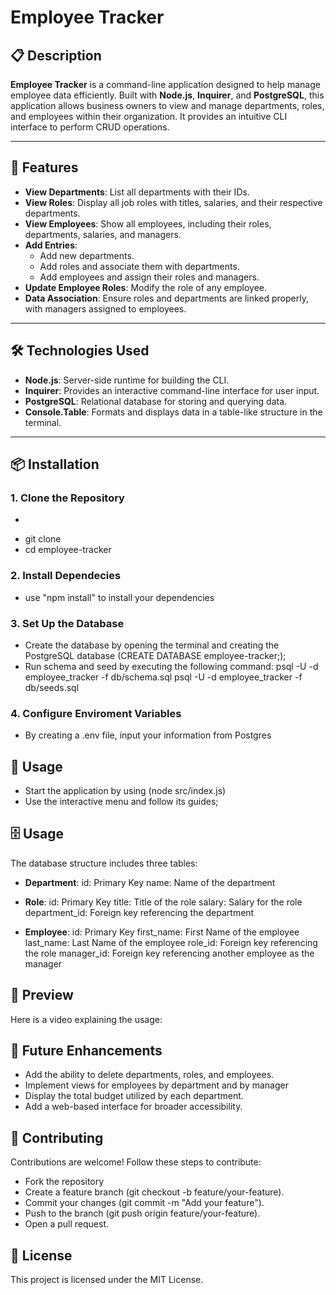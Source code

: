 # Employee Tracker

## 📋 Description

**Employee Tracker** is a command-line application designed to help manage employee data efficiently. Built with **Node.js**, **Inquirer**, and **PostgreSQL**, this application allows business owners to view and manage departments, roles, and employees within their organization. It provides an intuitive CLI interface to perform CRUD operations.

---

## 🎯 Features

- **View Departments**: List all departments with their IDs.
- **View Roles**: Display all job roles with titles, salaries, and their respective departments.
- **View Employees**: Show all employees, including their roles, departments, salaries, and managers.
- **Add Entries**:
  - Add new departments.
  - Add roles and associate them with departments.
  - Add employees and assign their roles and managers.
- **Update Employee Roles**: Modify the role of any employee.
- **Data Association**: Ensure roles and departments are linked properly, with managers assigned to employees.

---

## 🛠️ Technologies Used

- **Node.js**: Server-side runtime for building the CLI.
- **Inquirer**: Provides an interactive command-line interface for user input.
- **PostgreSQL**: Relational database for storing and querying data.
- **Console.Table**: Formats and displays data in a table-like structure in the terminal.

---

## 📦 Installation

### 1. Clone the Repository
- ```bash
- git clone <repository-url>
- cd employee-tracker

### 2. Install Dependecies
- use "npm install" to install your dependencies

### 3. Set Up the Database
- Create the database by opening the terminal and creating the PostgreSQL database (CREATE DATABASE employee-tracker;);
- Run schema and seed by executing the following command: 
    psql -U <your-username> -d employee_tracker -f db/schema.sql
    psql -U <your-username> -d employee_tracker -f db/seeds.sql

### 4. Configure Enviroment Variables
- By creating a .env file, input your information from Postgres

## 🚀 Usage
- Start the application by using (node src/index.js)
- Use the interactive menu and follow its guides;

## 🗄️ Usage
The database structure includes three tables:

- **Department**: 
    id: Primary Key
    name: Name of the department

- **Role**: 
    id: Primary Key
    title: Title of the role
    salary: Salary for the role
    department_id: Foreign key referencing the department

- **Employee**: 
    id: Primary Key
    first_name: First Name of the employee
    last_name: Last Name of the employee
    role_id: Foreign key referencing the role
    manager_id: Foreign key referencing another employee as the manager

## 📸 Preview

Here is a video explaining the usage: 

## 🚧 Future Enhancements
- Add the ability to delete departments, roles, and employees.
- Implement views for employees by department and by manager
- Display the total budget utilized by each department.
- Add a web-based interface for broader accessibility.

## 🤝 Contributing
Contributions are welcome! Follow these steps to contribute:
- Fork the repository
- Create a feature branch (git checkout -b feature/your-feature).
- Commit your changes (git commit -m "Add your feature").
- Push to the branch (git push origin feature/your-feature).
- Open a pull request.

## 📜 License
This project is licensed under the MIT License.